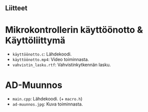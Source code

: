 ## Liitteet
# Mikrokontrollerin käyttöönotto & Käyttöliittymä
- `käyttöönotto.c`: Lähdekoodi.
- `käyttöönotto.mp4`: Video toiminnasta.
- `vahvistin_lasku.rtf`: Vahvistinkytkennän lasku.
# AD-Muunnos
- `main.cpp`: Lähdekoodi. (+ `macro.h`)
- `ad-muunnos.jpg`: Kuva toiminnasta.

